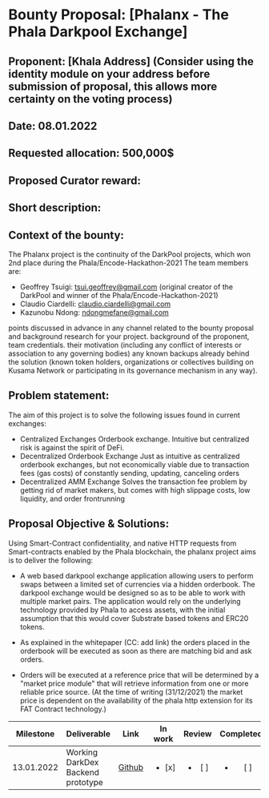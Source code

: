 # Bounty Proposal: [Phalanx - The Phala Darkpool Exchange]

## Proponent: [Khala Address] (Consider using the identity module on your address before submission of proposal, this allows more certainty on the voting process)
## Date: 08.01.2022
## Requested allocation: 500,000$
## Proposed Curator reward:
## Short description:


## Context of the bounty:

The Phalanx project is the continuity of the DarkPool projects, which won 2nd place during the Phala/Encode-Hackathon-2021
The team members are:
- Geoffrey Tsuigi: tsui.geoffrey@gmail.com (original creator of the DarkPool and winner of the Phala/Encode-Hackathon-2021)
- Claudio Ciardelli: claudio.ciardelli@gmail.com
- Kazunobu Ndong: ndongmefane@gmail.com

points discussed in advance in any channel related to the bounty proposal and background research for your project. 
background of the proponent, team credentials. 
their motivation (including any conflict of interests or association to any governing bodies)
any known backups already behind the solution (known token holders, organizations or collectives building on Kusama Network or participating in its governance mechanism in any way).

## Problem statement:

The aim of this project is to solve the following issues found in current exchanges:
- Centralized Exchanges
Orderbook exchange. Intuitive but centralized risk is against  the spirit of DeFi.
- Decentralized Orderbook Exchange
Just as intuitive as centralized orderbook exchanges, but not economically viable due to transaction fees (gas costs) of constantly sending, updating, canceling orders
- Decentralized AMM Exchange
Solves the transaction fee problem by getting rid of market makers, but comes with high slippage costs, low liquidity, and order frontrunning

## Proposal Objective & Solutions:
  
 Using Smart-Contract confidentiality, and native HTTP requests from Smart-contracts enabled by the Phala blockchain, the phalanx project aims is  to deliver the following:

- A web based darkpool exchange application allowing users to perform swaps between a limited set of currencies via a hidden orderbook. The darkpool exchange would be designed so as to be able to work with multiple market pairs. The application would rely on the underlying technology provided by Phala to access assets, with the initial assumption that this would cover Substrate based tokens and ERC20 tokens. 

- As explained in the whitepaper (CC: add link) the orders placed in the orderbook will be executed as soon as there are matching bid and ask orders. 

- Orders will be executed at a reference price that will be determined by a "market price module" that will retrieve information from one or more reliable price source. (At the time of writing (31/12/2021) the market price is dependent on the availability of the phala http extension for its FAT Contract technology.)


| Milestone                              | Deliverable                                      | Link                                                                 |       In work       |     Review     |       Completed        |
| --------------------------------- | -------------------------------------------- | -------------------------------------------------------------------- | :--------------------: | :--------------------: | :--------------------: |
| 13.01.2022 | Working DarkDex Backend prototype | [Github](https://github.com/projectphalanx/Ink_Contract) | <ul><li>[x] </li></ul> | <ul><li>[ ] </li></ul> | <ul><li>[ ] </li></ul> |


